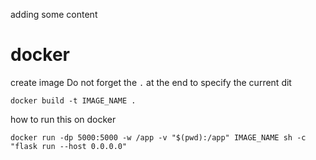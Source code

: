 
adding some content

# docker
create image
Do not forget the `.` at the end to specify the current dit
```
docker build -t IMAGE_NAME .
```

how to run this on docker

```
docker run -dp 5000:5000 -w /app -v "$(pwd):/app" IMAGE_NAME sh -c "flask run --host 0.0.0.0"
```